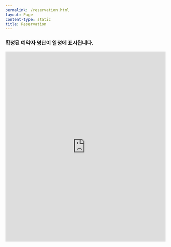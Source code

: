 ```yaml
---
permalink: /reservation.html
layout: Page
content-type: static
title: Reservation
---
```


<div class="span9">
	<h3> 확정된 예약자 명단이 일정에 표시됩니다. </h3>
	<iframe src="https://calendar.google.com/calendar/embed?src=ecd978e4f2132d89003daed06ec1544dc45a90536691802d63dd3cf43afb31d4%40group.calendar.google.com&ctz=Asia%2FSeoul" style="border: 0" width=100% height="600" frameborder="0" scrolling="no"></iframe>
</div><!--/span-->